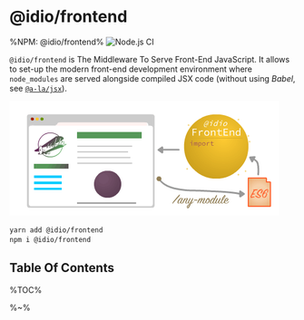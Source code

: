 # @idio/frontend

%NPM: @idio/frontend%
![Node.js CI](https://github.com/idiocc/frontend/workflows/Node.js%20CI/badge.svg)

`@idio/frontend` is The Middleware To Serve Front-End JavaScript. It allows to set-up the modern front-end development environment where `node_modules` are served alongside compiled JSX code (without using _Babel_, see [`@a-la/jsx`](https://github.com/a-la/jsx)).

<a href="https://www.idio.cc">
  <img src="docs/frontend.gif" alt="Idio Frontend Middleware">
</a>

```sh
yarn add @idio/frontend
npm i @idio/frontend
```

## Table Of Contents

%TOC%

%~%